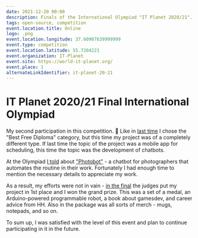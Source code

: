 ```yaml
---
date: 2021-12-20 00:00
description: Finals of the International Olympiad "IT Planet 2020/21". My second participation in this competition. 🏅
tags: open-source, competition
event.location.title: Online
logo: .png
event.location.longitude: 37.60907639999999
event.type: competition
event.location.latitude: 55.7284221
event.organization: IT-Planet
event.site: https://world-it-planet.org/
event.place: 1
alternateLinkIdentifier: it-planet-20-21
---
```

# IT Planet 2020/21 Final International Olympiad 

My second participation in this competition. 🏅 Like in [last time](https://coolone.ru/ru/events/it-planet-18-19/) I chose the "Best Free Diploma" category, but this time my project was of a completely different type. If last time the topic of the project was a mobile app for scheduling, this time the topic was the development of chatbots.


At the Olympiad [I told](https://youtu.be/bvpScG3gJM0?t=5050) about ["Photobot"](https://coolone.ru/projects/photobot/) - a chatbot for photographers that automates the routine in their work. Fortunately I had enough time to mention the necessary details to appreciate my work.


As a result, my efforts were not in vain - [in the final](https://www.youtube.com/watch?v=heqDvEmU368) the judges put my project in 1st place and I won the grand prize. This was a set of a medal, an Arduino-powered programmable robot, a book about gamesdev, and career advice from HH. Also in the package was all sorts of merch - mugs, notepads, and so on.


To sum up, I was satisfied with the level of this event and plan to continue participating in it in the future.
